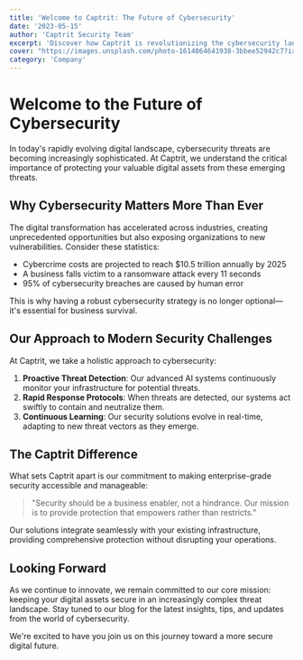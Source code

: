 ```yaml
---
title: 'Welcome to Captrit: The Future of Cybersecurity'
date: '2023-05-15'
author: 'Captrit Security Team'
excerpt: 'Discover how Captrit is revolutionizing the cybersecurity landscape with cutting-edge solutions that protect your digital assets.'
cover: "https://images.unsplash.com/photo-1614064641938-3bbee52942c7?ixlib=rb-4.0.3&auto=format&fit=crop&w=1200&h=800&q=80"
category: 'Company'
---
```


# Welcome to the Future of Cybersecurity

In today's rapidly evolving digital landscape, cybersecurity threats are becoming increasingly sophisticated. At Captrit, we understand the critical importance of protecting your valuable digital assets from these emerging threats.

## Why Cybersecurity Matters More Than Ever

The digital transformation has accelerated across industries, creating unprecedented opportunities but also exposing organizations to new vulnerabilities. Consider these statistics:

- Cybercrime costs are projected to reach $10.5 trillion annually by 2025
- A business falls victim to a ransomware attack every 11 seconds
- 95% of cybersecurity breaches are caused by human error

This is why having a robust cybersecurity strategy is no longer optional—it's essential for business survival.

## Our Approach to Modern Security Challenges

At Captrit, we take a holistic approach to cybersecurity:

1. **Proactive Threat Detection**: Our advanced AI systems continuously monitor your infrastructure for potential threats.
2. **Rapid Response Protocols**: When threats are detected, our systems act swiftly to contain and neutralize them.
3. **Continuous Learning**: Our security solutions evolve in real-time, adapting to new threat vectors as they emerge.

## The Captrit Difference

What sets Captrit apart is our commitment to making enterprise-grade security accessible and manageable:

> "Security should be a business enabler, not a hindrance. Our mission is to provide protection that empowers rather than restricts."

Our solutions integrate seamlessly with your existing infrastructure, providing comprehensive protection without disrupting your operations.

## Looking Forward

As we continue to innovate, we remain committed to our core mission: keeping your digital assets secure in an increasingly complex threat landscape. Stay tuned to our blog for the latest insights, tips, and updates from the world of cybersecurity.

We're excited to have you join us on this journey toward a more secure digital future. 
